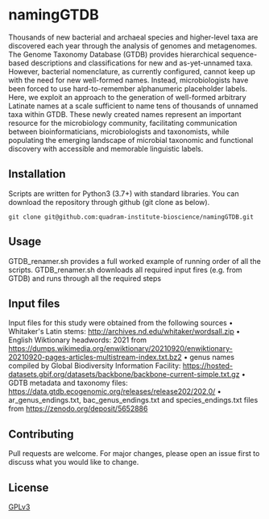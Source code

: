 # namingGTDB
Thousands of new bacterial and archaeal species and higher-level taxa are discovered each year through the analysis of genomes and metagenomes. The Genome Taxonomy Database (GTDB) provides hierarchical sequence-based descriptions and classifications for new and as-yet-unnamed taxa. However, bacterial nomenclature, as currently configured, cannot keep up with the need for new well-formed names. Instead, microbiologists have been forced to use hard-to-remember alphanumeric placeholder labels. Here, we exploit an approach to the generation of well-formed arbitrary Latinate names at a scale sufficient to name tens of thousands of unnamed taxa within GTDB. These newly created names represent an important resource for the microbiology community, facilitating communication between bioinformaticians, microbiologists and taxonomists, while populating the emerging landscape of microbial taxonomic and functional discovery with accessible and memorable linguistic labels.

## Installation
Scripts are written for Python3 (3.7+) with standard libraries.  You can download the repository through github (git clone as below). 

```
git clone git@github.com:quadram-institute-bioscience/namingGTDB.git
```


## Usage
GTDB_renamer.sh provides a full worked example of running order of all the scripts. GTDB_renamer.sh downloads all required input fires (e.g. from GTDB) and runs through all the required steps 

## Input files
Input files for this study were obtained from the following sources
•	Whitaker's Latin stems: http://archives.nd.edu/whitaker/wordsall.zip 
•	English Wiktionary headwords: 2021 from https://dumps.wikimedia.org/enwiktionary/20210920/enwiktionary-20210920-pages-articles-multistream-index.txt.bz2 
•	genus names compiled by Global Biodiversity Information Facility: https://hosted-datasets.gbif.org/datasets/backbone/backbone-current-simple.txt.gz
•	GDTB metadata and taxonomy files: https://data.gtdb.ecogenomic.org/releases/release202/202.0/
•	ar_genus_endings.txt, bac_genus_endings.txt and species_endings.txt files from https://zenodo.org/deposit/5652886 


## Contributing
Pull requests are welcome. For major changes, please open an issue first to discuss what you would like to change.


## License
[GPLv3](https://choosealicense.com/licenses/gpl-3.0/)